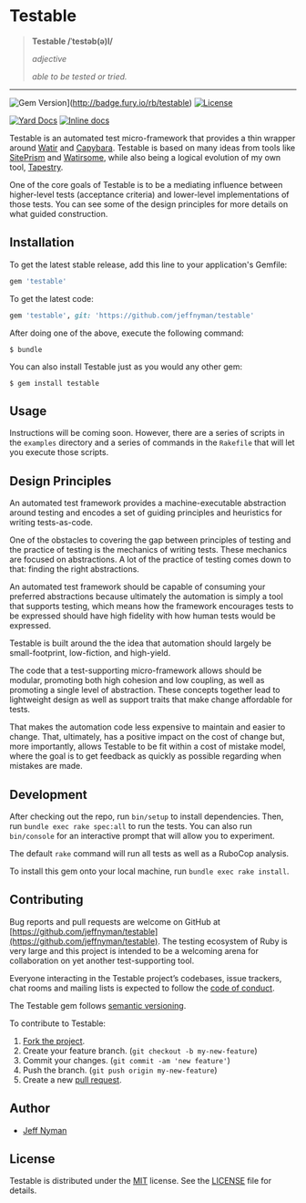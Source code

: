 # Testable

> **Testable /ˈtestəb(ə)l/**
>
> _adjective_
>
> _able to be tested or tried._

----

![Gem Version](https://badge.fury.io/rb/testable.svg)](http://badge.fury.io/rb/testable)
[![License](http://img.shields.io/badge/license-MIT-blue.svg)](https://github.com/jeffnyman/testable/blob/master/LICENSE.md)

[![Yard Docs](http://img.shields.io/badge/yard-docs-blue.svg)](http://rubydoc.info/github/jeffnyman/testable/master/frames)
[![Inline docs](http://inch-ci.org/github/jeffnyman/testable.png)](http://inch-ci.org/github/jeffnyman/github)

Testable is an automated test micro-framework that provides a thin wrapper around [Watir](http://watir.com/) and [Capybara](http://teamcapybara.github.io/capybara/). Testable is based on many ideas from tools like [SitePrism](https://github.com/natritmeyer/site_prism) and [Watirsome](https://github.com/p0deje/watirsome), while also being a logical evolution of my own tool, [Tapestry](https://github.com/jeffnyman/tapestry).

One of the core goals of Testable is to be a mediating influence between higher-level tests (acceptance criteria) and lower-level implementations of those tests. You can see some of the design principles for more details on what guided construction.

## Installation

To get the latest stable release, add this line to your application's Gemfile:

```ruby
gem 'testable'
```

To get the latest code:

```ruby
gem 'testable', git: 'https://github.com/jeffnyman/testable'
```

After doing one of the above, execute the following command:

    $ bundle

You can also install Testable just as you would any other gem:

    $ gem install testable

## Usage

Instructions will be coming soon. However, there are a series of scripts in the `examples` directory and a series of commands in the `Rakefile` that will let you execute those scripts.

## Design Principles

An automated test framework provides a machine-executable abstraction around testing and encodes a set of guiding principles and heuristics for writing tests-as-code.

One of the obstacles to covering the gap between principles of testing and the practice of testing is the mechanics of writing tests. These mechanics are focused on abstractions. A lot of the practice of testing comes down to that: finding the right abstractions.

An automated test framework should be capable of consuming your preferred abstractions because ultimately the automation is simply a tool that supports testing, which means how the framework encourages tests to be expressed should have high fidelity with how human tests would be expressed.

Testable is built around the the idea that automation should largely be small-footprint, low-fiction, and high-yield.

The code that a test-supporting micro-framework allows should be modular, promoting both high cohesion and low coupling, as well as promoting a single level of abstraction. These concepts together lead to lightweight design as well as support traits that make change affordable for tests.

That makes the automation code less expensive to maintain and easier to change. That, ultimately, has a positive impact on the cost of change but, more importantly, allows Testable to be fit within a cost of mistake model, where the goal is to get feedback as quickly as possible regarding when mistakes are made.

## Development

After checking out the repo, run `bin/setup` to install dependencies. Then, run `bundle exec rake spec:all` to run the tests. You can also run `bin/console` for an interactive prompt that will allow you to experiment.

The default `rake` command will run all tests as well as a RuboCop analysis.

To install this gem onto your local machine, run `bundle exec rake install`.

## Contributing

Bug reports and pull requests are welcome on GitHub at [https://github.com/jeffnyman/testable](https://github.com/jeffnyman/testable). The testing ecosystem of Ruby is very large and this project is intended to be a welcoming arena for collaboration on yet another test-supporting tool.

Everyone interacting in the Testable project’s codebases, issue trackers, chat rooms and mailing lists is expected to follow the [code of conduct](https://github.com/jeffnyman/testable/blob/master/CODE_OF_CONDUCT.md).

The Testable gem follows [semantic versioning](http://semver.org).

To contribute to Testable:

1. [Fork the project](http://gun.io/blog/how-to-github-fork-branch-and-pull-request/).
2. Create your feature branch. (`git checkout -b my-new-feature`)
3. Commit your changes. (`git commit -am 'new feature'`)
4. Push the branch. (`git push origin my-new-feature`)
5. Create a new [pull request](https://help.github.com/articles/using-pull-requests).

## Author

* [Jeff Nyman](http://testerstories.com)

## License

Testable is distributed under the [MIT](http://www.opensource.org/licenses/MIT) license.
See the [LICENSE](https://github.com/jeffnyman/testable/blob/master/LICENSE.md) file for details.
